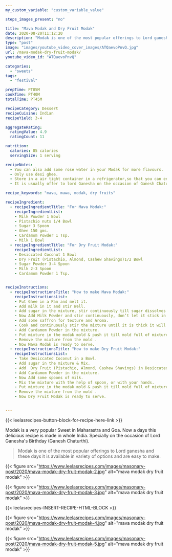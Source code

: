 ```yaml
---
my_custom_variable: "custom_variable_value"

steps_images_present: "no"

title: "Mava Modak and Dry Fruit Modak"
date: 2020-08-20T11:12:20
description: "Modak is one of the most popular offerings to Lord ganesha and these days it is available in variety of options."
type: "post"
image: "images/youtube_video_cover_images/ATQaevoPnvQ.jpg"
url: /mava-modak-dry-fruit-modak/
youtube_video_id: "ATQaevoPnvQ"

categories: 
  - "sweets"
tags:
  - "festival"

prepTime: PT05M
cookTime: PT40M
totalTime: PT45M

recipeCategory: Dessert
recipeCuisine: Indian
recipeYield: 3-4

aggregateRating:
  ratingValue: 4.9
  ratingCount: 11

nutrition:
  calories: 85 calories
  servingSize: 1 serving

recipeNotes: 
  - You can also add some rose water in your Modak for more flavours.
  - Only use desi ghee.
  - Store in a air tight container in a refrigerator,so that you can enjoy it for at least 1 month.
  - It is usually offer to lord Ganesha on the occasion of Ganesh Chaturthi.

recipe_keywords: "mava, mawa, modak, dry fruits"

recipeIngredient:
  - recipeIngredientTitle: "For Mava Modak:"
    recipeIngredientList: 
    - Milk Powder 1 Bowl
    - Pistachio nuts 1/4 Bowl
    - Sugar 3 Spoon
    - Ghee 150 gms.
    - Cardamom Powder 1 Tsp.
    - Milk 1 Bowl
  - recipeIngredientTitle: "For Dry Fruit Modak:"
    recipeIngredientList: 
    - Desiccated Coconut 1 Bowl
    - Dry Fruit (Pistachio, Almond, Cashew Shavings)1/2 Bowl 
    - Sugar Powder 3-4 Spoon
    - Milk 2-3 Spoon
    - Cardamom Powder 1 Tsp.


recipeInstructions:
  - recipeInstructionsTitle: "How to make Mava Modak:"
    recipeInstructionsList:
    - Put Ghee in a Pan and melt it.
    - Add milk in it and stir Well.
    - Add sugar in the mixture, stir continuously till sugar dissolves completely.
    - Now Add Milk Powder and stir continuously, don’t let it stick in the pan.
    - Add some saffron for texture and Aroma.
    - Cook and continuously stir the mixture until it is thick it will take 10 to 15 min.
    - Add Cardamom Powder in the mixture.
    - Put mixture in the modak mold & push it till mold full of mixture.
    - Remove the mixture from the mold .
    - Now Mava Modak is ready to serve.
  - recipeInstructionsTitle: "How to make Dry Fruit Modak:"
    recipeInstructionsList:
    - Take Desiccated Coconut in a Bowl.
    - Add sugar in the mixture & Mix.
    - Add  Dry Fruit (Pistachio, Almond, Cashew Shavings) in Desiccated Coconut and Mix Well. 
    - Add Cardamom Powder in the mixture.
    - Now Add some spoons of milk.
    - Mix the mixture with the help of spoon, or with your hands.
    - Put mixture in the modak mold & push it till mold full of mixture.
    - Remove the mixture from the mold .
    - Now Dry Fruit Modak is ready to serve.


---
```


{{< leelasrecipes-button-block-for-recipe-here-link >}}

Modak is a very popular Sweet in Maharastra and Goa. Now a days this delicious recipe is made in whole India. Specially on the occasion of Lord Ganesha's Birthday (Ganesh Chaturthi). 

> Modak is one of the most popular offerings to Lord ganesha and these days it is available in variety of options and are easy to make.


{{< figure src="https://www.leelasrecipes.com/images/masonary-post/2020/mava-modak-dry-fruit-modak-2.jpg" alt="mava modak dry fruit modak" >}}


{{< figure src="https://www.leelasrecipes.com/images/masonary-post/2020/mava-modak-dry-fruit-modak-3.jpg" alt="mava modak dry fruit modak" >}}


{{< leelasrecipes-INSERT-RECIPE-HTML-BLOCK >}}

{{< figure src="https://www.leelasrecipes.com/images/masonary-post/2020/mava-modak-dry-fruit-modak-4.jpg" alt="mava modak dry fruit modak" >}}

{{< figure src="https://www.leelasrecipes.com/images/masonary-post/2020/mava-modak-dry-fruit-modak-5.jpg" alt="mava modak dry fruit modak" >}}
